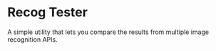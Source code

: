 Recog Tester
===

A simple utility that lets you compare the results from multiple image recognition APIs.
